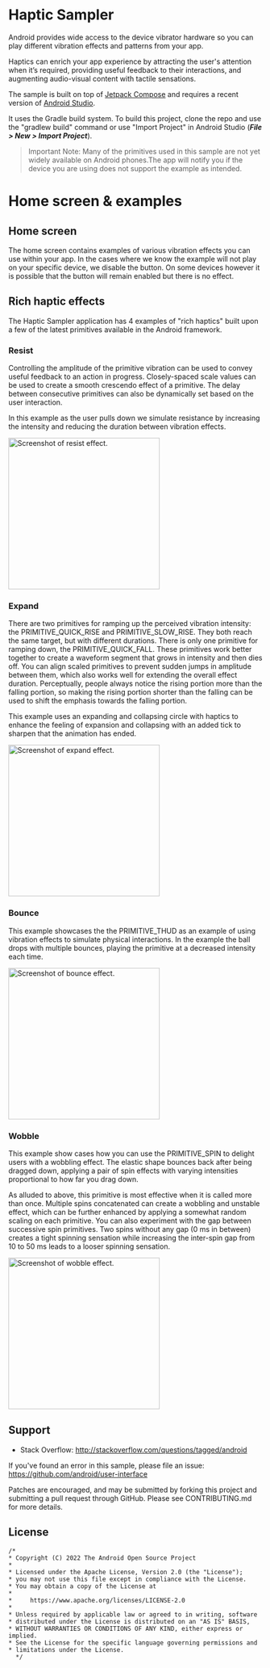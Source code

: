 Haptic Sampler
===========================

Android provides wide access to the device vibrator hardware so you can play different
vibration effects and patterns from your app. 

Haptics can enrich your app experience by attracting
the user's attention when it’s required, providing useful feedback to their interactions, and
augmenting audio-visual content with tactile sensations.

The sample is built on top of [Jetpack Compose](https://developer.android.com/jetpack/compose) and requires a recent version of [Android Studio](https://developer.android.com/studio). 

It uses the Gradle build system. To build this project, clone the repo and use the "gradlew build" command or use "Import Project" in Android Studio (***File > New > Import Project***).

> Important Note: Many of the primitives used in this sample are not yet widely available
on Android phones.The app will notify you if the device you are using does not
support the example as intended. 

# Home screen & examples

## Home screen

The home screen contains examples of various vibration effects you can use within your app. In the cases where we know the example will not play on your specific device, we disable the button. On some devices however it is possible that the button will remain enabled but there is no effect.

## Rich haptic effects

The Haptic Sampler application has 4 examples of "rich haptics" built upon a few of the latest 
primitives available in the Android framework. 

### Resist

Controlling the amplitude of the primitive vibration can be used to convey 
useful feedback to an action in progress. Closely-spaced scale values can be
used to create a smooth crescendo effect of a primitive.
The delay between consecutive primitives can also be dynamically set based on
the user interaction. 

In this example as the user pulls down we simulate
resistance by increasing the intensity and reducing the duration between
vibration effects.

<img src="screenshots/resist.gif" alt="Screenshot of resist effect." width="300px">

### Expand

There are two primitives for ramping up the perceived vibration intensity: 
the PRIMITIVE_QUICK_RISE and PRIMITIVE_SLOW_RISE. 
They both reach the same target, but with different durations. There is only one 
primitive for ramping down, the PRIMITIVE_QUICK_FALL. These primitives work 
better together to create a waveform segment that grows in intensity and 
then dies off. You can align scaled primitives to prevent sudden jumps in
amplitude between them, which also works well for extending the overall effect 
duration. Perceptually, people always notice the rising portion more than the
falling portion, so making the rising portion shorter than the falling can
be used to shift the emphasis towards the falling portion.

This example uses an expanding and collapsing circle with haptics to enhance
the feeling of expansion and collapsing with an added tick to sharpen that the
animation has ended.

<img src="screenshots/expand.gif" alt="Screenshot of expand effect." width="300px">

### Bounce

This example showcases the the PRIMITIVE_THUD as an example of using vibration
effects to simulate physical interactions. In the example the ball drops with
multiple bounces, playing the primitive at a decreased intensity each time.

<img src="screenshots/bounce.gif" alt="Screenshot of bounce effect." width="300px">

### Wobble

This example show cases how you can use the PRIMITIVE_SPIN to delight users
with a wobbling effect. The elastic shape bounces back after being dragged
down, applying a pair of spin effects with varying intensities proportional to
how far you drag down.

As alluded to above, this primitive is most effective when it is
called more than once. Multiple spins concatenated can create a wobbling
and unstable effect, which can be further enhanced by applying a somewhat 
random scaling on each primitive. You can also experiment with the gap between 
successive spin primitives. Two spins without any gap (0 ms in between) creates
a tight spinning sensation while increasing the inter-spin gap from 10 to 50 ms leads
to a looser spinning sensation.

<img src="screenshots/wobble.gif" alt="Screenshot of wobble effect." width="300px">

## Support

- Stack Overflow: http://stackoverflow.com/questions/tagged/android

If you've found an error in this sample, please file an issue:
https://github.com/android/user-interface

Patches are encouraged, and may be submitted by forking this project and
submitting a pull request through GitHub. Please see CONTRIBUTING.md for more details.

## License
```
/*
* Copyright (C) 2022 The Android Open Source Project
*
* Licensed under the Apache License, Version 2.0 (the "License");
* you may not use this file except in compliance with the License.
* You may obtain a copy of the License at
*
*     https://www.apache.org/licenses/LICENSE-2.0
*
* Unless required by applicable law or agreed to in writing, software
* distributed under the License is distributed on an "AS IS" BASIS,
* WITHOUT WARRANTIES OR CONDITIONS OF ANY KIND, either express or implied.
* See the License for the specific language governing permissions and
* limitations under the License.
  */
```
